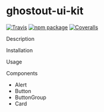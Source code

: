 # ghostout-ui-kit

[![Travis][build-badge]][build]
[![npm package][npm-badge]][npm]
[![Coveralls][coveralls-badge]][coveralls]

[build-badge]: https://img.shields.io/travis/user/repo/master.png?style=flat-square
[build]: https://travis-ci.org/user/repo

[npm-badge]: https://badge.fury.io/js/ghostout-ui-kit.svg
[npm]: https://www.npmjs.org/package/ghostout-ui-kit

[coveralls-badge]: https://img.shields.io/coveralls/user/repo/master.png?style=flat-square
[coveralls]: https://coveralls.io/github/user/repo

Description

Installation

Usage

Components
* Alert
* Button
* ButtonGroup
* Card


